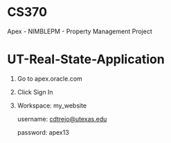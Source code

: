 # CS370
Apex - NIMBLEPM - Property Management Project
# UT-Real-State-Application

1) Go to apex.oracle.com

2) Click Sign In

3) Workspace: my_website
   
      username: cdtrejo@utexas.edu
   
      password: apex13
